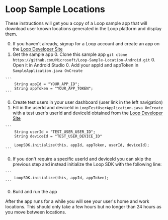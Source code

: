 # Loop Sample Locations

These instructions will get you a copy of a Loop sample app that will download user known locations generated in the Loop platform and display them.

  0. If you haven’t already, signup for a Loop account and create an app on the [Loop Developer Site](https://www.loop.ms)
  0. Get the sample app
    0. Clone this sample app `git clone https://github.com/Microsoft/Loop-Sample-Location-Android.git`
    0. Open it in Android Studio
    0. Add your appId and appToken in `SampleApplication.java OnCreate`

    ```
        String appId = "YOUR_APP_ID";
        String appToken = "YOUR_APP_TOKEN";
    ```
  0. Create test users in your user dashboard (user link in the left navigation)
  0. Fill in the userId and deviceId in `LoopTestUserApplication.java OnCreate` with a test user's userId and deviceId obtained from the [Loop Developer Site](https://www.loop.ms)

    ```
        String userId = "TEST_USER_USER_ID";
        String deviceId = "TEST_USER_DEVICE_ID"
        
        LoopSDK.initialize(this, appId, appToken, userId, deviceId);
    ```
  0. If you don't require a specific userId and deviceId you can skip the previous step and instead initialize the Loop SDK with the following line:

    ```
        LoopSDK.initialize(this, appId, appToken);
    ```
  0. Build and run the app

After the app runs for a while you will see your user's home and work locations. This should only take a few hours but no longer than 24 hours as you move between locations.
